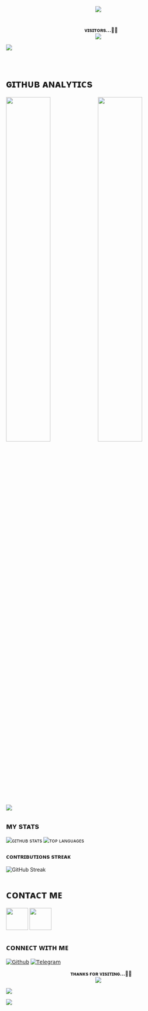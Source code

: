 <h1 align ="center"><img src="https://readme-typing-svg.herokuapp.com?color=B041FF&width=350&lines=✨🦋+𝙷𝙴𝚈!+𝚃𝙷𝙴𝚁𝙴+𝙸+𝙰𝙼+𝚅𝙸𝙿+𝙷𝙺!🖤+🥀"></b></h1>

<h1><img  style="align-item" :"center" src="https://telegra.ph/file/a49bf6aa23d08b40a35b5.jpg" width="50px" height="60%"></h1>
<p align="center">
    <b>ᴠɪsɪᴛᴏʀs...🍃✨</b><br><img align="middle" src="https://profile-counter.glitch.me/llxHKxll/count.svg" />
</p>

[<img src="https://telegra.ph/file/a49bf6aa23d08b40a35b5.jpg"/>](https://github.com/llxHKxll)

        
<h1> ɢɪᴛʜᴜʙ ᴀɴᴀʟʏᴛɪᴄs </h1>

[<img src="https://github-readme-stats.vercel.app/api?username=llxHKxll&count_private=true&show_icons=true&theme=chartreuse-dark&custom_title=𝖬𝗒+𝖦𝗂𝗍𝗁𝗎𝖻+𝖠𝗇𝖺𝗅𝗒𝗍𝗂𝖼𝗌+!&include_all_commits=true&hide_border=true&bg_color=000000" width="49%">](https://github.com/llxHKxll) [<img src="https://github-readme-streak-stats.herokuapp.com/?user=llxHKxll&theme=chartreuse-dark&hide_border=True&bg_color=000000" width="49%">](https://github.com/llxHKxll)

[<img src="https://github.com/llxHKxll/llxHKxll/blob/master/resources/hr.gif"/>](https://github.com/llxHKxll)

## ᴍʏ sᴛᴀᴛs

![ɢɪᴛʜᴜʙ sᴛᴀᴛs](https://github-readme-stats.vercel.app/api?username=llxHKxll&show_icons=true&theme=radical)
![ᴛᴏᴘ ʟᴀɴɢᴜᴀɢᴇs](https://github-readme-stats.vercel.app/api/top-langs/?username=llxHKxll&layout=compact&theme=midnight-purple&hide=Css)

### ᴄᴏɴᴛʀɪʙᴜᴛɪᴏɴs sᴛʀᴇᴀᴋ

![GitHub Streak](https://github-readme-streak-stats.herokuapp.com/?user=[llxHKxll]&theme=dark)

<h1> ᴄᴏɴᴛᴀᴄᴛ ᴍᴇ </h1>

[<img src="https://te.legra.ph/file/3f6810f790713b26fe826.jpg" width="60px">](https://tg://openmessage?user_id=6084527452) [<img src="https://te.legra.ph/file/2a7a17fc66a8f5fe785c3.jpg" width="60px">](https://github.com/llxHKxll)


## ᴄᴏɴɴᴇᴄᴛ ᴡɪᴛʜ ᴍᴇ

[![𝖦𝗂𝗍𝗁𝗎𝖻](https://img.shields.io/badge/-Github-181717?style=for-the-badge&logo=Github&logoColor=white)](https://github.com/llxHKxll)
[![𝖳𝖾𝗅𝖾𝗀𝗋𝖺𝗆](https://img.shields.io/badge/Telegram-2CA5E0?style=for-the-badge&logo=telegram&logoColor=white)](https://telegram.me/KaisenWorld)

<p align="center">
    <b>ᴛʜᴀɴᴋs ғᴏʀ ᴠɪsɪᴛɪɴɢ...🍃🍁</b><br><img align="middle" src="https://profile-counter.glitch.me/llxHKxll/count.svg" />
</p>

<img src="https://user-images.githubusercontent.com/73097560/115834477-dbab4500-a447-11eb-908a-139a6edaec5c.gif">

[<img src="https://github.com/llxHKxll/llxHKxll/blob/master/resources/hr.gif"/>](https://github.coAnllxHKxll)

<!---
llxHKxll/llxHKxll is a ✨ special ✨ repository because its README.md (this file) appears on your GitHub profile.
You can click the Preview link to take a look at your changes.!
--->
